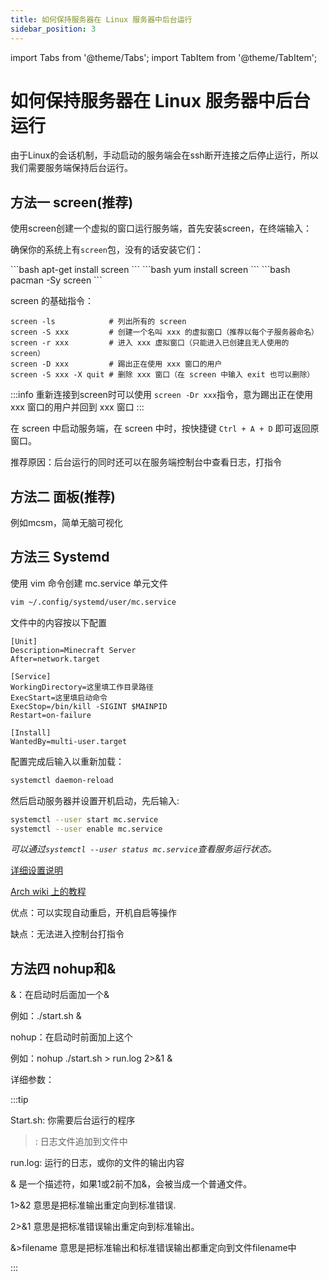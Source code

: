 ```yaml
---
title: 如何保持服务器在 Linux 服务器中后台运行
sidebar_position: 3
---
```


import Tabs from '@theme/Tabs';
import TabItem from '@theme/TabItem';

# 如何保持服务器在 Linux 服务器中后台运行

由于Linux的会话机制，手动启动的服务端会在ssh断开连接之后停止运行，所以我们需要服务端保持后台运行。

## 方法一 screen(推荐)

使用screen创建一个虚拟的窗口运行服务端，首先安装screen，在终端输入：

确保你的系统上有`screen`包，没有的话安装它们：

<Tabs>
    <TabItem value="debian" label="Debian/Ubuntu Linux" default>
        ```bash
        apt-get install screen
        ```
    </TabItem>
    <TabItem value="redhat" label="CentOS/Redhat Linux">
        ```bash
        yum install screen 
        ```
    </TabItem>
    <TabItem value="arch" label="Arch Linux">
        ```bash
         pacman -Sy screen
        ```
    </TabItem>    
</Tabs>

screen 的基础指令：

```
screen -ls            # 列出所有的 screen
screen -S xxx         # 创建一个名叫 xxx 的虚拟窗口（推荐以每个子服务器命名）
screen -r xxx         # 进入 xxx 虚拟窗口（只能进入已创建且无人使用的 screen）
screen -D xxx         # 踢出正在使用 xxx 窗口的用户
screen -S xxx -X quit # 删除 xxx 窗口（在 screen 中输入 exit 也可以删除）
```

:::info
重新连接到screen时可以使用 `screen -Dr xxx`指令，意为踢出正在使用 xxx 窗口的用户并回到 xxx 窗口
:::

在 screen 中启动服务端，在 screen 中时，按快捷键 `Ctrl + A + D` 即可返回原窗口。

推荐原因：后台运行的同时还可以在服务端控制台中查看日志，打指令

## 方法二  面板(推荐)

例如mcsm，简单无脑可视化

## 方法三 Systemd

使用 vim 命令创建 mc.service 单元文件

```bash
vim ~/.config/systemd/user/mc.service
```

文件中的内容按以下配置

```
[Unit]
Description=Minecraft Server
After=network.target

[Service]
WorkingDirectory=这里填工作目录路径
ExecStart=这里填启动命令
ExecStop=/bin/kill -SIGINT $MAINPID
Restart=on-failure

[Install]
WantedBy=multi-user.target
```

配置完成后输入以重新加载：

```bash
systemctl daemon-reload
```

然后启动服务器并设置开机启动，先后输入:

```bash
systemctl --user start mc.service
systemctl --user enable mc.service
```

_可以通过`systemctl --user status mc.service`查看服务运行状态。_

[详细设置说明](https://blog.csdn.net/WHQ78164/article/details/132956725)

[Arch wiki 上的教程](https://wiki.archlinuxcn.org/wiki/Systemd#%E7%BC%96%E5%86%99%E5%8D%95%E5%85%83%E6%96%87%E4%BB%B6)

优点：可以实现自动重启，开机自启等操作

缺点：无法进入控制台打指令

## 方法四 nohup和&

&：在启动时后面加一个&

例如：./start.sh &

nohup：在启动时前面加上这个

例如：nohup ./start.sh > run.log 2>&1 &

详细参数：

:::tip

Start.sh: 你需要后台运行的程序

>: 日志文件追加到文件中

run.log: 运行的日志，或你的文件的输出内容

& 是一个描述符，如果1或2前不加&，会被当成一个普通文件。

1>&2 意思是把标准输出重定向到标准错误.

2>&1 意思是把标准错误输出重定向到标准输出。

&>filename 意思是把标准输出和标准错误输出都重定向到文件filename中

:::
